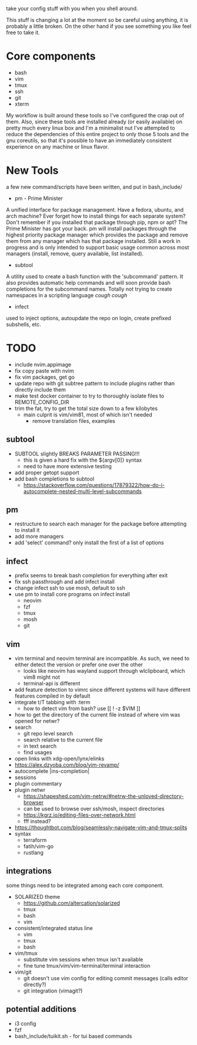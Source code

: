 take your config stuff with you when you shell around.

This stuff is changing a lot at the moment so be careful using anything, it is probably a little broken. On the other hand if you see something you like feel free to take it.

# Core components

* bash
* vim
* tmux
* ssh
* git
* xterm

My workflow is built around these tools so I've configured the crap out of them.
Also, since these tools are installed already (or easily available) on pretty much every linux box and I'm a minimalist nut I've attempted to reduce the dependencies of this entire project to only those 5 tools and the gnu coreutils, so that it's possible to have an immediately consistent experience on any machine or linux flavor.

# New Tools

a few new command/scripts have been written, and put in bash_include/

* pm - Prime Minister

A unified interface for package management. Have a fedora, ubuntu, and arch machine? Ever forget how to install things for each separate system? Don't remember if you installed that package through pip, npm or apt? The Prime Minister has got your back. pm will install packages through the highest priority package manager which provides the package and remove them from any manager which has that package installed. Still a work in progress and is only intended to support basic usage common across most managers (install, remove, query available, list installed).

* subtool

A utility used to create a bash function with the 'subcommand' pattern. It also provides automatic help commands and will soon provide bash completions for the subcommand names. Totally not trying to create namespaces in a scripting language *cough cough*

* infect

used to inject options, autoupdate the repo on login, create prefixed subshells, etc.

# TODO

* include nvim.appimage
* fix copy paste with nvim
* fix vim packages, get go
* update repo with git subtree pattern to include plugins rather than directly include them
* make test docker container to try to thoroughly isolate files to REMOTE_CONFIG_DIR
* trim the fat, try to get the total size down to a few kilobytes
    * main culprit is vim/vim81, most of which isn't needed
        - remove translation files, examples

## subtool

* SUBTOOL slightly BREAKS PARAMETER PASSING!!!
    * this is given a hard fix with the ${argv[0]} syntax
    * need to have more extensive testing
* add proper getopt support
* add bash completions to subtool
    * https://stackoverflow.com/questions/17879322/how-do-i-autocomplete-nested-multi-level-subcommands

## pm

* restructure to search each manager for the package before attempting to install it
* add more managers
* add 'select' command? only install the first of a list of options

## infect

* prefix seems to break bash completion for everything after exit
* fix ssh passthrough and add infect install
* change infect ssh to use mosh, default to ssh
* use pm to install core programs on infect install
    * neovim
    * fzf
    * tmux
    * mosh
    * git

## vim

* vim terminal and neovim terminal are incompatible. As such, we need to either detect the version or prefer one over the other
    * looks like neovim has wayland support through wlclipboard, which vim8 might not
    * terminal-api is different
* add feature detection to vimrc since different systems will have different features compiled in by default
* integrate t/T tabbing with :term
    * how to detect vim from bash? use [[ ! -z $VIM ]]
* how to get the directory of the current file instead of where vim was opened for netwr?
* search
    * git repo level search
    * search relative to the current file
    * in text search
    * find usages
* open links with xdg-open/lynx/elinks
* https://alex.dzyoba.com/blog/vim-revamp/
* autocomplete |ins-completion|
* sessions
* plugin commentary
* plugin netwr
    - https://shapeshed.com/vim-netrw/#netrw-the-unloved-directory-browser
    - can be used to browse over ssh/mosh, inspect directories
    - https://kgrz.io/editing-files-over-network.html
    - fff instead?
* https://thoughtbot.com/blog/seamlessly-navigate-vim-and-tmux-splits
* syntax
    * terraform
    * fatih/vim-go
    * rustlang

## integrations

some things need to be integrated among each core component.

* SOLARIZED theme
    - https://github.com/altercation/solarized
    - tmux
    - bash
    - vim
* consistent/integrated status line
    - vim
    - tmux
    - bash
* vim/tmux
    * substitute vim sessions when tmux isn't available
    * fine tune tmux/vim/vim-terminal/terminal interaction
* vim/git
    * git doesn't use vim config for editing commit messages (calls editor directly?)
    * git integration (vimagit?)

## potential additions
* i3 config
* fzf
* bash_include/tuikit.sh - for tui based commands 
